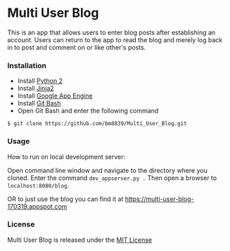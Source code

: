 # Multi User Blog

  This is an app that allows users to enter blog posts after establishing an account. Users can return to the app to read the blog and merely log back in to post and comment on or like other's posts.

### Installation

  * Install [Python 2](https://www.python.org/downloads/)
  * Install [Jinja2](http://jinja.pocoo.org/)
  * Install [Google App Engine](https://cloud.google.com/appengine/docs/standard/python/tools/using-local-server)
  * Install [Git Bash](https://openhatch.org/missions/windows-setup/install-git-bash)
  * Open Git Bash and enter the following command
  ```
  $ git clone https://github.com/bm8839/Multi_User_Blog.git
  ```

### Usage

  How to run on local development server:

  Open command line window and navigate to the directory where you cloned. Enter the command  ```dev_appserver.py .``` Then open a browser to ```localhost:8080/blog```.

  OR to just use the blog you can find it at https://multi-user-blog-170319.appspot.com


### License
  Multi User Blog is released under the [MIT License](https://github.com/bm8839/Multi_User_Blog/blob/master/License.txt)
